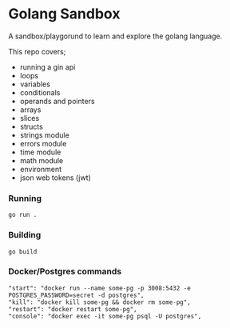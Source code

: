 # Golang Sandbox

A sandbox/playgorund to learn and explore the golang language.

This repo covers;

- running a gin api
- loops
- variables
- conditionals
- operands and pointers
- arrays
- slices
- structs
- strings module
- errors module
- time module
- math module
- environment
- json web tokens (jwt)

### Running

`go run .`

### Building

`go build`

### Docker/Postgres commands

```
"start": "docker run --name some-pg -p 3008:5432 -e POSTGRES_PASSWORD=secret -d postgres",
"kill": "docker kill some-pg && docker rm some-pg",
"restart": "docker restart some-pg",
"console": "docker exec -it some-pg psql -U postgres",

```
